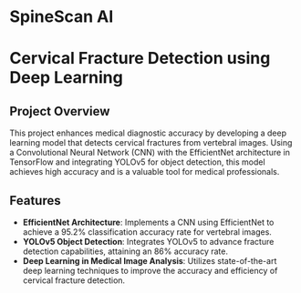 # SpineScan AI

# Cervical Fracture Detection using Deep Learning

## Project Overview
This project enhances medical diagnostic accuracy by developing a deep learning model that detects cervical fractures from vertebral images. Using a Convolutional Neural Network (CNN) with the EfficientNet architecture in TensorFlow and integrating YOLOv5 for object detection, this model achieves high accuracy and is a valuable tool for medical professionals.

## Features
- **EfficientNet Architecture**: Implements a CNN using EfficientNet to achieve a 95.2% classification accuracy rate for vertebral images.
- **YOLOv5 Object Detection**: Integrates YOLOv5 to advance fracture detection capabilities, attaining an 86% accuracy rate.
- **Deep Learning in Medical Image Analysis**: Utilizes state-of-the-art deep learning techniques to improve the accuracy and efficiency of cervical fracture detection.

